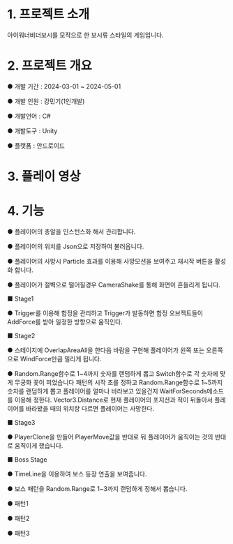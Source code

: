 # 1. 프로젝트 소개
아이워너비더보시를 모작으로 한 보시류 스타일의 게임입니다.

# 2. 프로젝트 개요
● 개발 기간 : 2024-03-01 ~ 2024-05-01

● 개발 인원 : 강민기(1인개발)

● 개발언어 : C#

● 개발도구 : Unity

● 플랫폼 : 안드로이드

# 3. 플레이 영상


# 4. 기능
● 플레이어의 총알을 인스턴스화 해서 관리합니다.

● 플레이어의 위치를 Json으로 저장하여 불러옵니다. 

● 플레이어의 사망시 Particle 효과를 이용해 사망모션을 보여주고 재시작 버튼을 활성화 합니다.

● 플레이어가 절벽으로 떨어질경우 CameraShake를 통해 화면이 흔들리게 됩니다.

■ Stage1

● Trigger를 이용해 함정을 관리하고 Trigger가 발동하면 함정 오브젝트들이 AddForce를 받아 일정한 방향으로 움직인다.

■ Stage2

● 스테이지에 OverlapAreaAll을 한다음 바람을 구현해 플레이어가 왼쪽 또는 오른쪽으로 WindForce만큼 밀리게 됩니다.

● Random.Range함수로 1~4까지 숫자를 랜덤하게 뽑고 Switch함수로 각 숫자에 맞게 무궁화 꽃이 피었습니다 패턴의 시작 초를 정하고 
  Random.Range함수로 1~5까지 숫자를 랜덤하게 뽑고 플레이어를 얼마나 바라보고 있을건지 WaitForSeconds메소드를 이용해 정한다.
  Vector3.Distance로 현재 플레이어의 포지션과 적이 뒤돌아서 플레이어를 바라봤을 때의 위치랑 다르면 플레이어는 사망한다.
  
■ Stage3

● PlayerClone을 만들어 PlayerMove값을 반대로 둬 플레이어가 움직이는 것의 반대로 움직이게 했습니다.

■ Boss Stage

● TimeLine을 이용하여 보스 등장 연출을 보여줍니다.

● 보스 패턴을 Random.Range로 1~3까지 랜덤하게 정해서 뽑습니다.

● 패턴1

● 패턴2

● 패턴3








